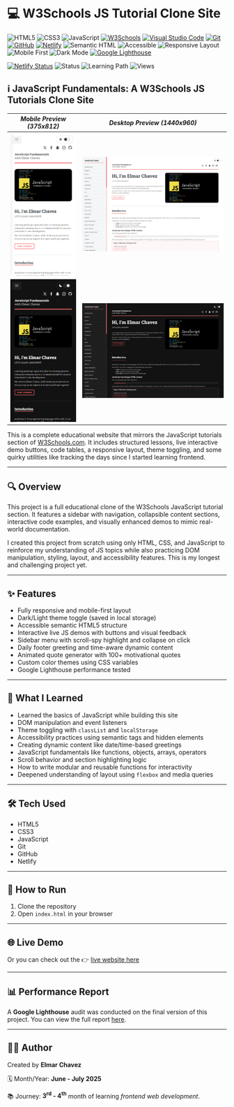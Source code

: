 # 💻 W3Schools JS Tutorial Clone Site

![HTML5](https://img.shields.io/badge/HTML5-E34F26?style=for-the-badge&logo=html5&logoColor=white)
![CSS3](https://img.shields.io/badge/CSS3-1572B6?style=for-the-badge&logo=css3&logoColor=white)
![JavaScript](https://img.shields.io/badge/JavaScript-F7DF1E?style=for-the-badge&logo=javascript&logoColor=black)
[![W3Schools](https://img.shields.io/badge/W3Schools-3a9c42?style=for-the-badge&logo=w3schools&logoColor=white)](https://www.w3schools.com/)
[![Visual Studio Code](https://img.shields.io/badge/VS%20Code-007ACC?style=for-the-badge&logo=visual-studio-code&logoColor=white)](https://code.visualstudio.com/)
[![Git](https://img.shields.io/badge/Git-F05032?style=for-the-badge&logo=git&logoColor=white)](https://git-scm.com/)
[![GitHub](https://img.shields.io/badge/GitHub-181717?style=for-the-badge&logo=github&logoColor=white)](https://github.com/)
[![Netlify](https://img.shields.io/badge/Netlify-00C7B7?style=for-the-badge&logo=netlify&logoColor=white)](https://www.netlify.com/)
![Semantic HTML](https://img.shields.io/badge/Semantic%20HTML-ff9800?style=for-the-badge)
![Accessible](https://img.shields.io/badge/Accessibility-A11Y-0052cc?style=for-the-badge)
![Responsive Layout](https://img.shields.io/badge/Responsive%20Layout-Full%20Support-blue?style=for-the-badge)
![Mobile First](https://img.shields.io/badge/Mobile--First-Design-orange?style=for-the-badge)
![Dark Mode](https://img.shields.io/badge/Dark--Mode-Available-111?style=for-the-badge&logo=halfbrickstudios&logoColor=white)
[![Google Lighthouse](https://img.shields.io/badge/Lighthouse-Audit-00B0FF?style=for-the-badge&logo=lighthouse&logoColor=white)](./downloads/lighthouse-performance-report.pdf)

[![Netlify Status](https://api.netlify.com/api/v1/badges/87d777de-98a8-401c-a904-238d3b239b44/deploy-status)](https://javascript-fundamentals-jiro.netlify.app/)
![Status](https://img.shields.io/badge/status-complete-brightgreen)
![Learning Path](https://img.shields.io/badge/learning%20path-month%204-blue)
![Views](https://visitor-badge.laobi.icu/badge?page_id=CodingWithJiro.w3schools-js-tutorial-clone-site&left_text=repo%20views)

## ℹ️ JavaScript Fundamentals: A W3Schools JS Tutorials Clone Site

| _Mobile Preview (375x812)_                            | _Desktop Preview (1440x960)_                             |
| ----------------------------------------------------- | -------------------------------------------------------- |
| ![Mobile](./img/site-preview-mobile_375x812.png)      | ![Desktop](./img/site-preview-desktop_1440x960.png)      |
| ![Mobile](./img/site-preview-mobile-dark_375x812.png) | ![Desktop](./img/site-preview-desktop-dark_1440x960.png) |

This is a complete educational website that mirrors the JavaScript tutorials section of [W3Schools.com](https://www.w3schools.com/js/). It includes structured lessons, live interactive demo buttons, code tables, a responsive layout, theme toggling, and some quirky utilities like tracking the days since I started learning frontend.

---

## 🔍 Overview

This project is a full educational clone of the W3Schools JavaScript tutorial section. It features a sidebar with navigation, collapsible content sections, interactive code examples, and visually enhanced demos to mimic real-world documentation.

I created this project from scratch using only HTML, CSS, and JavaScript to reinforce my understanding of JS topics while also practicing DOM manipulation, styling, layout, and accessibility features. This is my longest and challenging project yet.

---

## ✨ Features

- Fully responsive and mobile-first layout
- Dark/Light theme toggle (saved in local storage)
- Accessible semantic HTML5 structure
- Interactive live JS demos with buttons and visual feedback
- Sidebar menu with scroll-spy highlight and collapse on click
- Daily footer greeting and time-aware dynamic content
- Animated quote generator with 100+ motivational quotes
- Custom color themes using CSS variables
- Google Lighthouse performance tested

---

## 🧠 What I Learned

- Learned the basics of JavaScript while building this site
- DOM manipulation and event listeners
- Theme toggling with `classList` and `localStorage`
- Accessibility practices using semantic tags and hidden elements
- Creating dynamic content like date/time-based greetings
- JavaScript fundamentals like functions, objects, arrays, operators
- Scroll behavior and section highlighting logic
- How to write modular and reusable functions for interactivity
- Deepened understanding of layout using `flexbox` and media queries

---

## 🛠️ Tech Used

- HTML5
- CSS3
- JavaScript
- Git
- GitHub
- Netlify

---

## 🚀 How to Run

1. Clone the repository
2. Open `index.html` in your browser

---

## 🌐 Live Demo

Or you can check out the 👉 [live website here](https://javascript-fundamentals-jiro.netlify.app/)

---

## 📊 Performance Report

A **Google Lighthouse** audit was conducted on the final version of this project. You can view the full report [here](./downloads/lighthouse-performance-report.pdf).

---

## 🧑‍💻 Author

Created by **Elmar Chavez**

🗓️ Month/Year: **June - July 2025**

📚 Journey: **3<sup>rd</sup> - 4<sup>th</sup>** month of learning _frontend web development_.
